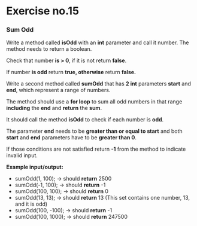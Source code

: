 # Exercise no.15
### Sum Odd

Write a method called **isOdd** with an **int** parameter and call it number. The method needs to return a boolean.

Check that number **is > 0**, if it is not return **false**.

If number **is odd** return **true, otherwise** return **false.**

Write a second method called **sumOdd** that has **2 int** parameters **start** and **end**, which represent a range of numbers.

The method should use a **for loop** to sum all odd numbers in that range **including** the **end** and **return** the **sum**.

It should call the method **isOdd** to check if each number is **odd**.

The parameter **end** needs to be **greater than or equal to start** and both **start** and **end** parameters have to be **greater than 0**.

If those conditions are not satisfied return **-1** from the method to indicate invalid input. 

**Example input/output:**
- sumOdd(1, 100); → should **return** 2500
- sumOdd(-1, 100); → should **return** -1
- sumOdd(100, 100); → should **return** 0
- sumOdd(13, 13); → should **return** 13 (This set contains one number, 13, and it is odd)
- sumOdd(100, -100); → should **return** -1
- sumOdd(100, 1000); → should **return** 247500